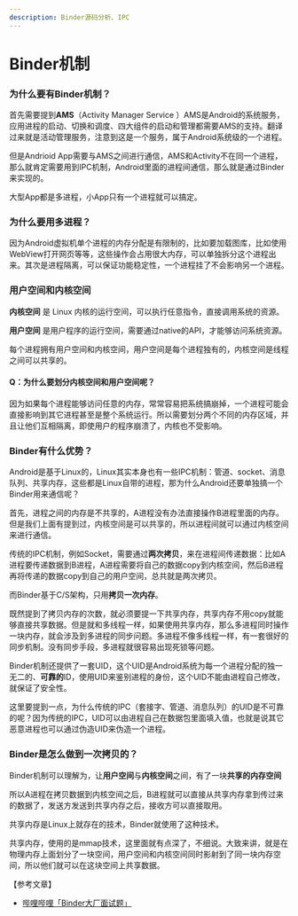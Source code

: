 ```yaml
---
description: Binder源码分析、IPC
---
```


# Binder机制

### 为什么要有Binder机制？

首先需要提到**AMS**（Activity Manager Service ）AMS是Android的系统服务，应用进程的启动、切换和调度、四大组件的启动和管理都需要AMS的支持。翻译过来就是活动管理服务，注意到这是一个服务，属于Android系统级的一个进程。

但是Andrioid App需要与AMS之间进行通信，AMS和Activity不在同一个进程，那么就肯定需要用到IPC机制，Android里面的进程间通信，那么就是通过Binder来实现的。

大型App都是多进程，小App只有一个进程就可以搞定。

### 为什么要用多进程？

因为Android虚拟机单个进程的内存分配是有限制的，比如要加载图库，比如使用WebView打开网页等等，这些操作会占用很大内存，可以单独拆分这个进程出来。其次是进程隔离，可以保证功能稳定性，一个进程挂了不会影响另一个进程。

### 用户空间和内核空间

**内核空间** 是 Linux 内核的运行空间，可以执行任意指令，直接调用系统的资源。

**用户空间** 是用户程序的运行空间，需要通过native的API，才能够访问系统资源。

每个进程拥有用户空间和内核空间，用户空间是每个进程独有的，内核空间是线程之间可以共享的。

#### Q：为什么要划分内核空间和用户空间呢？

因为如果每个进程能够访问任意的内存，常常容易把系统搞崩掉，一个进程可能会直接影响到其它进程甚至是整个系统运行。所以需要划分两个不同的内存区域，并且让他们互相隔离，即使用户的程序崩溃了，内核也不受影响。

### Binder有什么优势？

Android是基于Linux的，Linux其实本身也有一些IPC机制：管道、socket、消息队列、共享内存，这些都是Linux自带的进程，那为什么Android还要单独搞一个Binder用来通信呢？

首先，进程之间的内存是不共享的，A进程没有办法直接操作B进程里面的内存。但是我们上面有提到过，内核空间是可以共享的，所以进程间就可以通过内核空间来进行通信。

传统的IPC机制，例如Socket，需要通过**两次拷贝**，来在进程间传递数据：比如A进程要传递数据到B进程，A进程需要将自己的数据copy到内核空间，然后B进程再将传递的数据copy到自己的用户空间，总共就是两次拷贝。

而Binder基于C/S架构，只用**拷贝一次内存**。

既然提到了拷贝内存的次数，就必须要提一下共享内存，共享内存不用copy就能够直接共享数据。但是就和多线程一样，如果使用共享内存，那么多进程同时操作一块内存，就会涉及到多进程的同步问题。多进程不像多线程一样，有一套很好的同步机制。没有同步手段，多进程就很容易出现死锁等问题。

Binder机制还提供了一套UID，这个UID是Android系统为每一个进程分配的独一无二的、**可靠的**ID，使用UID来鉴别进程的身份，这个UID不能由进程自己修改，就保证了安全性。

这里要提到一点，为什么传统的IPC（套接字、管道、消息队列）的UID是不可靠的呢？因为传统的IPC，UID可以由进程自己在数据包里面填入值，也就是说其它恶意进程也可以通过伪造UID来伪造一个进程。

### Binder是怎么做到一次拷贝的？

Binder机制可以理解为，让**用户空间**与**内核空间**之间，有了一块**共享的内存空间** 

所以A进程在拷贝数据到内核空间之后，B进程就可以直接从共享内存拿到传过来的数据了，发送方发送到共享内存之后，接收方可以直接取用。

共享内存是Linux上就存在的技术，Binder就使用了这种技术。

共享内存，使用的是mmap技术，这里面就有点深了，不细说。大致来讲，就是在物理内存上面划分了一块空间，用户空间和内核空间同时影射到了同一块内存空间，所以他们就可以在这块空间上共享数据。



【参考文章】

* [哔哩哔哩「Binder大厂面试题」](https://www.bilibili.com/video/BV13A411J7i4?p=3&spm_id_from=pageDriver)





